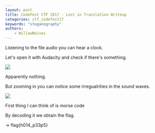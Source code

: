 ```yaml
---
layout: post
title: CodeFest CTF 2017 - Lost in Translation Writeup
categories: ctf_codefest17
keywords: "steganography"
authors:
    - WillowNoises
---
```


Listening to the file audio you can hear a clock.

Let's open it with Audacity and check if there's something.

<img class="medium_img" src="{{ site-url }}/assets/codefest17/kappa.png">

Apparently nothing.

But zooming in you can notice some irregualrities in the sound waves.

<img src="{{ site-url }}/assets/codefest17/kappa2.png">

First thing I can think of is morse code

By decoding it we obtain the flag.

-> flag{h014_p33p5}
